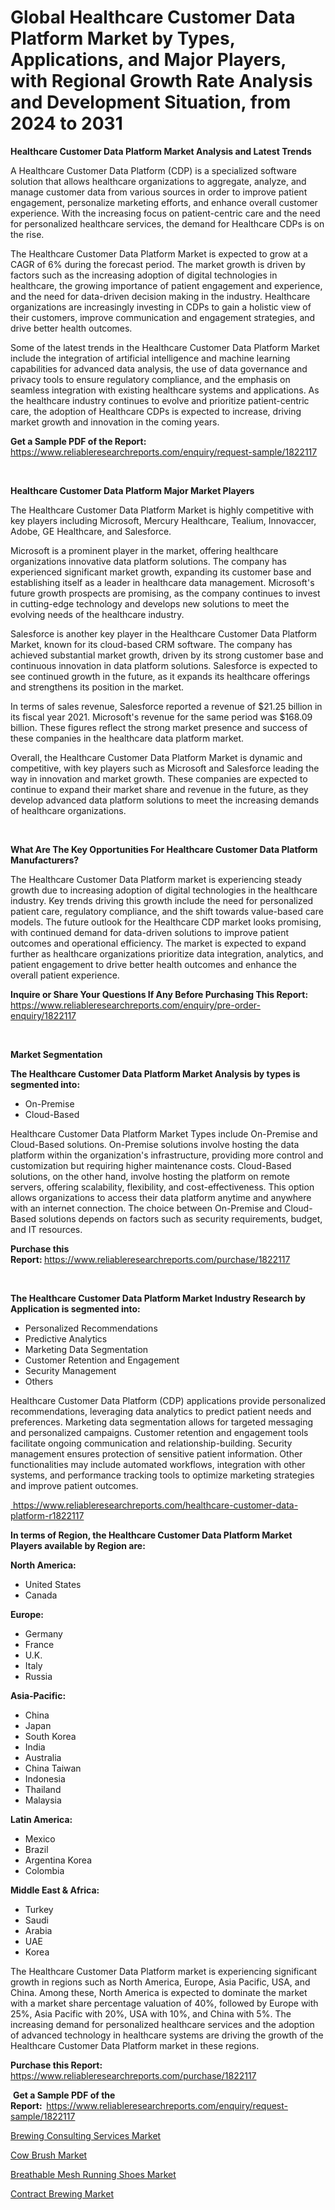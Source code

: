 <p><h1>Global Healthcare Customer Data Platform Market by Types, Applications, and Major Players, with Regional Growth Rate Analysis and Development Situation, from 2024 to 2031</h1></p><p><strong>Healthcare Customer Data Platform Market Analysis and Latest Trends</strong></p>
<p><p>A Healthcare Customer Data Platform (CDP) is a specialized software solution that allows healthcare organizations to aggregate, analyze, and manage customer data from various sources in order to improve patient engagement, personalize marketing efforts, and enhance overall customer experience. With the increasing focus on patient-centric care and the need for personalized healthcare services, the demand for Healthcare CDPs is on the rise.</p><p>The Healthcare Customer Data Platform Market is expected to grow at a CAGR of 6% during the forecast period. The market growth is driven by factors such as the increasing adoption of digital technologies in healthcare, the growing importance of patient engagement and experience, and the need for data-driven decision making in the industry. Healthcare organizations are increasingly investing in CDPs to gain a holistic view of their customers, improve communication and engagement strategies, and drive better health outcomes.</p><p>Some of the latest trends in the Healthcare Customer Data Platform Market include the integration of artificial intelligence and machine learning capabilities for advanced data analysis, the use of data governance and privacy tools to ensure regulatory compliance, and the emphasis on seamless integration with existing healthcare systems and applications. As the healthcare industry continues to evolve and prioritize patient-centric care, the adoption of Healthcare CDPs is expected to increase, driving market growth and innovation in the coming years.</p></p>
<p><strong>Get a Sample PDF of the Report:&nbsp;</strong> <a href="https://www.reliableresearchreports.com/enquiry/request-sample/1822117">https://www.reliableresearchreports.com/enquiry/request-sample/1822117</a></p>
<p>&nbsp;</p>
<p><strong>Healthcare Customer Data Platform Major Market Players</strong></p>
<p><p>The Healthcare Customer Data Platform Market is highly competitive with key players including Microsoft, Mercury Healthcare, Tealium, Innovaccer, Adobe, GE Healthcare, and Salesforce. </p><p>Microsoft is a prominent player in the market, offering healthcare organizations innovative data platform solutions. The company has experienced significant market growth, expanding its customer base and establishing itself as a leader in healthcare data management. Microsoft's future growth prospects are promising, as the company continues to invest in cutting-edge technology and develops new solutions to meet the evolving needs of the healthcare industry. </p><p>Salesforce is another key player in the Healthcare Customer Data Platform Market, known for its cloud-based CRM software. The company has achieved substantial market growth, driven by its strong customer base and continuous innovation in data platform solutions. Salesforce is expected to see continued growth in the future, as it expands its healthcare offerings and strengthens its position in the market. </p><p>In terms of sales revenue, Salesforce reported a revenue of $21.25 billion in its fiscal year 2021. Microsoft's revenue for the same period was $168.09 billion. These figures reflect the strong market presence and success of these companies in the healthcare data platform market.</p><p>Overall, the Healthcare Customer Data Platform Market is dynamic and competitive, with key players such as Microsoft and Salesforce leading the way in innovation and market growth. These companies are expected to continue to expand their market share and revenue in the future, as they develop advanced data platform solutions to meet the increasing demands of healthcare organizations.</p></p>
<p>&nbsp;</p>
<p><strong>What Are The Key Opportunities For Healthcare Customer Data Platform Manufacturers?</strong></p>
<p><p>The Healthcare Customer Data Platform market is experiencing steady growth due to increasing adoption of digital technologies in the healthcare industry. Key trends driving this growth include the need for personalized patient care, regulatory compliance, and the shift towards value-based care models. The future outlook for the Healthcare CDP market looks promising, with continued demand for data-driven solutions to improve patient outcomes and operational efficiency. The market is expected to expand further as healthcare organizations prioritize data integration, analytics, and patient engagement to drive better health outcomes and enhance the overall patient experience.</p></p>
<p><strong>Inquire or Share Your Questions If Any Before Purchasing This Report:</strong> <a href="https://www.reliableresearchreports.com/enquiry/pre-order-enquiry/1822117">https://www.reliableresearchreports.com/enquiry/pre-order-enquiry/1822117</a></p>
<p>&nbsp;</p>
<p><strong>Market Segmentation</strong></p>
<p><strong>The Healthcare Customer Data Platform Market Analysis by types is segmented into:</strong></p>
<p><ul><li>On-Premise</li><li>Cloud-Based</li></ul></p>
<p><p>Healthcare Customer Data Platform Market Types include On-Premise and Cloud-Based solutions. On-Premise solutions involve hosting the data platform within the organization's infrastructure, providing more control and customization but requiring higher maintenance costs. Cloud-Based solutions, on the other hand, involve hosting the platform on remote servers, offering scalability, flexibility, and cost-effectiveness. This option allows organizations to access their data platform anytime and anywhere with an internet connection. The choice between On-Premise and Cloud-Based solutions depends on factors such as security requirements, budget, and IT resources.</p></p>
<p><strong>Purchase this Report:&nbsp;</strong><a href="https://www.reliableresearchreports.com/purchase/1822117">https://www.reliableresearchreports.com/purchase/1822117</a></p>
<p>&nbsp;</p>
<p><strong>The Healthcare Customer Data Platform Market Industry Research by Application is segmented into:</strong></p>
<p><ul><li>Personalized Recommendations</li><li>Predictive Analytics</li><li>Marketing Data Segmentation</li><li>Customer Retention and Engagement</li><li>Security Management</li><li>Others</li></ul></p>
<p><p>Healthcare Customer Data Platform (CDP) applications provide personalized recommendations, leveraging data analytics to predict patient needs and preferences. Marketing data segmentation allows for targeted messaging and personalized campaigns. Customer retention and engagement tools facilitate ongoing communication and relationship-building. Security management ensures protection of sensitive patient information. Other functionalities may include automated workflows, integration with other systems, and performance tracking tools to optimize marketing strategies and improve patient outcomes.</p></p>
<p><a href="https://www.reliableresearchreports.com/healthcare-customer-data-platform-r1822117">&nbsp;https://www.reliableresearchreports.com/healthcare-customer-data-platform-r1822117</a></p>
<p><strong>In terms of Region, the Healthcare Customer Data Platform Market Players available by Region are:</strong></p>
<p>
    <p> <strong> North America: </strong>
        <ul>
            <li>United States</li>
            <li>Canada</li>
        </ul>
        </p> 
    <p> <strong> Europe: </strong>
        <ul>
            <li>Germany</li>
            <li>France</li>
            <li>U.K.</li>
            <li>Italy</li>
            <li>Russia</li>
        </ul>
        </p> 
    <p> <strong> Asia-Pacific: </strong>
        <ul>
            <li>China</li>
            <li>Japan</li>
            <li>South Korea</li>
            <li>India</li>
            <li>Australia</li>
            <li>China Taiwan</li>
            <li>Indonesia</li>
            <li>Thailand</li>
            <li>Malaysia</li>
        </ul>
        </p> 
    <p> <strong> Latin America: </strong>
        <ul>
            <li>Mexico</li>
            <li>Brazil</li>
            <li>Argentina Korea</li>
            <li>Colombia</li>
        </ul>
        </p> 
    <p> <strong> Middle East & Africa: </strong>
        <ul>
            <li>Turkey</li>
            <li>Saudi</li>
            <li>Arabia</li>
            <li>UAE</li>
            <li>Korea</li>
        </ul>
    </p>
    </p>
<p><p>The Healthcare Customer Data Platform market is experiencing significant growth in regions such as North America, Europe, Asia Pacific, USA, and China. Among these, North America is expected to dominate the market with a market share percentage valuation of 40%, followed by Europe with 25%, Asia Pacific with 20%, USA with 10%, and China with 5%. The increasing demand for personalized healthcare services and the adoption of advanced technology in healthcare systems are driving the growth of the Healthcare Customer Data Platform market in these regions.</p></p>
<p><strong>Purchase this Report: </strong><a href="https://www.reliableresearchreports.com/purchase/1822117">https://www.reliableresearchreports.com/purchase/1822117</a></p>
<p>&nbsp;<strong>Get a Sample PDF of the Report:&nbsp;&nbsp;</strong><a href="https://www.reliableresearchreports.com/enquiry/request-sample/1822117">https://www.reliableresearchreports.com/enquiry/request-sample/1822117</a></p>
<p><strong></strong></p>
<p><p><a href="https://github.com/kufem1/Market-Research-Report-List-2/blob/main/brewing-consulting-services-market.md">Brewing Consulting Services Market</a></p><p><a href="https://www.linkedin.com/pulse/cow-brush-market-insight-trends-growth-forecasted-from-2024-73c7e?trackingId=QsfKX2W%2BxiYpfyMshZFREw%3D%3D">Cow Brush Market</a></p><p><a href="https://www.linkedin.com/pulse/breathable-mesh-running-shoes-market-competitive-analysis-trends-d5pfe?trackingId=riHgMfwrp%2BnZ8mMX4JK63Q%3D%3D">Breathable Mesh Running Shoes Market</a></p><p><a href="https://github.com/singletonthaxterkelliehr2df/Market-Research-Report-List-2/blob/main/contract-brewing-market.md">Contract Brewing Market</a></p></p>